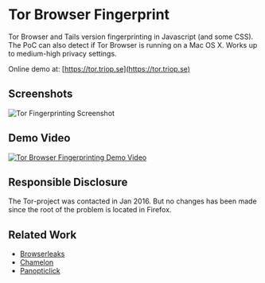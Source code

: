 # Tor Browser Fingerprint
Tor Browser and Tails version fingerprinting in Javascript (and some CSS). The PoC can also detect if Tor Browser is running on a Mac OS X. Works up to medium-high privacy settings.

Online demo at: [https://tor.triop.se](https://tor.triop.se)
## Screenshots
![Tor Fingerprinting Screenshot](https://triop.se/wp-content/uploads/2016/05/Tor-and-Tails-fingerprinting_small-2.png)
## Demo Video
[![Tor Browser Fingerprinting Demo Video](https://triop.se/wp-content/uploads/2016/05/Tor-and-Tails-fingerprinting-video-small.png)](https://www.youtube.com/watch?v=ebCGj45Hiv8)
## Responsible Disclosure
The Tor-project was contacted in Jan 2016. But no changes has been made since the root of the problem is located in Firefox.
## Related Work
* [Browserleaks](https://www.browserleaks.com/firefox)
* [Chamelon](https://github.com/ghostwords/chameleon)
* [Panopticlick](https://panopticlick.eff.org/)

